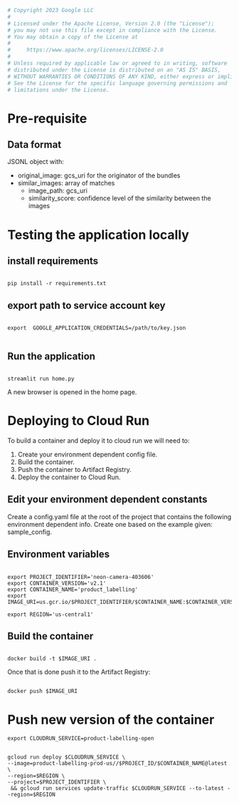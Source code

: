 ```python
# Copyright 2023 Google LLC
#
# Licensed under the Apache License, Version 2.0 (the "License");
# you may not use this file except in compliance with the License.
# You may obtain a copy of the License at
#
#     https://www.apache.org/licenses/LICENSE-2.0
#
# Unless required by applicable law or agreed to in writing, software
# distributed under the License is distributed on an "AS IS" BASIS,
# WITHOUT WARRANTIES OR CONDITIONS OF ANY KIND, either express or implied.
# See the License for the specific language governing permissions and
# limitations under the License.
``` 

# Pre-requisite

## Data format

JSONL object with:
- original_image: gcs_uri for the originator of the bundles
- similar_images: array of matches
    - image_path: gcs_uri
    - similarity_score: confidence level of the similarity between the images

# Testing the application locally

## install requirements

```shell

pip install -r requirements.txt 

```

## export path to service account key 

```shell

export  GOOGLE_APPLICATION_CREDENTIALS=/path/to/key.json


```

## Run the application

```shell

streamlit run home.py 

```

A new browser is opened in the home page.

# Deploying to Cloud Run

To build a container and deploy it to cloud run we will need to: 

1. Create your environment dependent config file.
2. Build the container.
3. Push the container to Artifact Registry.
4. Deploy the container to Cloud Run.


## Edit your environment dependent constants

Create a config.yaml file at the root of the project that contains the following environment dependent info. Create one based on the example given: sample_config.


## Environment variables

```shell

export PROJECT_IDENTIFIER='neon-camera-403606'
export CONTAINER_VERSION='v2.1'
export CONTAINER_NAME='product_labelling'
export IMAGE_URI=us.gcr.io/$PROJECT_IDENTIFIER/$CONTAINER_NAME:$CONTAINER_VERSION

export REGION='us-central1'

```

## Build the container
```shell

docker build -t $IMAGE_URI .

```
Once that is done push it to the Artifact Registry: 

```shell

docker push $IMAGE_URI

```

# Push new version of the container

```shell
export CLOUDRUN_SERVICE=product-labelling-open
```

```shell

gcloud run deploy $CLOUDRUN_SERVICE \
--image=product-labelling-prod-us//$PROJECT_ID/$CONTAINER_NAME@latest \
--region=$REGION \
--project=$PROJECT_IDENTIFIER \
 && gcloud run services update-traffic $CLOUDRUN_SERVICE --to-latest --region=$REGION
 
```